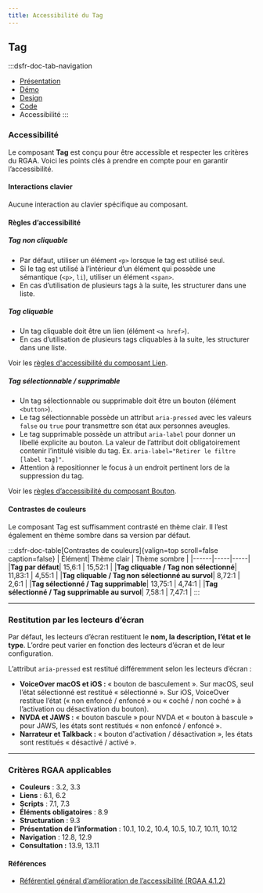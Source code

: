 ```yaml
---
title: Accessibilité du Tag
---
```


## Tag

:::dsfr-doc-tab-navigation
- [Présentation](../index.md)
- [Démo](../demo/index.md)
- [Design](../design/index.md)
- [Code](../code/index.md)
- Accessibilité
:::

### Accessibilité

Le composant **Tag** est conçu pour être accessible et respecter les critères du RGAA. Voici les points clés à prendre en compte pour en garantir l’accessibilité.

#### Interactions clavier

Aucune interaction au clavier spécifique au composant.

#### Règles d’accessibilité

##### Tag non cliquable

- Par défaut, utiliser un élément `<p>` lorsque le tag est utilisé seul.
- Si le tag est utilisé à l’intérieur d’un élément qui possède une sémantique (`<p>`, `li`), utiliser un élément `<span>`.
- En cas d’utilisation de plusieurs tags à la suite, les structurer dans une liste.

##### Tag cliquable

- Un tag cliquable doit être un lien (élément `<a href>`).
- En cas d’utilisation de plusieurs tags cliquables à la suite, les structurer dans une liste.

Voir les [règles d'accessibilité du composant Lien](../../../../link/_part/doc/accessibility/index.md#regles-d-accessibilite).

##### Tag sélectionnable / supprimable

- Un tag sélectionnable ou supprimable doit être un bouton (élément `<button>`).
- Le tag sélectionnable possède un attribut `aria-pressed` avec les valeurs `false` ou `true` pour transmettre son état aux personnes aveugles.
- Le tag supprimable possède un attribut `aria-label` pour donner un libellé explicite au bouton. La valeur de l’attribut doit obligatoirement contenir l’intitulé visible du tag. Ex. `aria-label="Retirer le filtre [label tag]"`.
- Attention à repositionner le focus à un endroit pertinent lors de la suppression du tag.

Voir les [règles d’accessibilité du composant Bouton](../../../../button/_part/doc/accessibility/index.md#regles-d-accessibilite).

#### Contrastes de couleurs
Le composant Tag est suffisamment contrasté en thème clair. Il l’est également en thème sombre dans sa version par défaut.

:::dsfr-doc-table[Contrastes de couleurs]{valign=top scroll=false caption=false}
| Élément|  Thème clair | Thème sombre | 
|------|-----|-----|
|**Tag par défaut**| 15,6:1 | 15,52:1 |
|**Tag cliquable / Tag non sélectionné**| 11,83:1 | 4,55:1 |
|**Tag cliquable / Tag non sélectionné au survol**| 8,72:1 | 2,6:1 |
|**Tag sélectionné / Tag supprimable**| 13,75:1 | 4,74:1 |
|**Tag sélectionné / Tag supprimable au survol**| 7,58:1 | 7,47:1 |
:::

---

### Restitution par les lecteurs d’écran

Par défaut, les lecteurs d’écran restituent le **nom, la description, l’état et le type**. L’ordre peut varier en fonction des lecteurs d’écran et de leur configuration.

L’attribut `aria-pressed` est restitué différemment selon les lecteurs d’écran&nbsp;:
- **VoiceOver macOS et iOS&nbsp;:** «&nbsp;bouton de basculement&nbsp;». Sur macOS, seul l’état sélectionné est restitué «&nbsp;sélectionné&nbsp;». Sur iOS, VoiceOver restitue l’état («&nbsp;non enfoncé / enfoncé&nbsp;» ou «&nbsp;coché / non coché&nbsp;» à l’activation ou désactivation du bouton).
- **NVDA et JAWS&nbsp;:** «&nbsp;bouton bascule&nbsp;» pour NVDA et «&nbsp;bouton à bascule&nbsp;» pour JAWS, les états sont restitués «&nbsp;non enfoncé / enfoncé&nbsp;».
- **Narrateur et Talkback&nbsp;:** «&nbsp;bouton d'activation / désactivation&nbsp;», les états sont restitués «&nbsp;désactivé / activé&nbsp;».

---

### Critères RGAA applicables
- **Couleurs** : 3.2, 3.3
- **Liens** : 6.1, 6.2
- **Scripts** : 7.1, 7.3
- **Éléments obligatoires** : 8.9
- **Structuration** : 9.3
- **Présentation de l’information** : 10.1, 10.2, 10.4, 10.5, 10.7, 10.11, 10.12
- **Navigation** : 12.8, 12.9
- **Consultation&nbsp;:** 13.9, 13.11


#### Références

- [Référentiel général d’amélioration de l’accessibilité (RGAA 4.1.2)](https://accessibilite.numerique.gouv.fr/methode/criteres-et-tests/)
